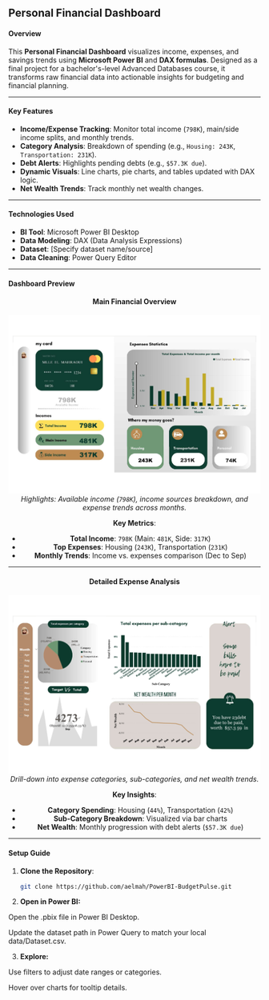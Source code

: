 ## Personal Financial Dashboard 


#### Overview
This **Personal Financial Dashboard** visualizes income, expenses, and savings trends using **Microsoft Power BI** and **DAX formulas**. Designed as a final project for a bachelor's-level Advanced Databases course, it transforms raw financial data into actionable insights for budgeting and financial planning.

---

#### Key Features
- **Income/Expense Tracking**: Monitor total income (`798K`), main/side income splits, and monthly trends.
- **Category Analysis**: Breakdown of spending (e.g., `Housing: 243K`, `Transportation: 231K`).
- **Debt Alerts**: Highlights pending debts (e.g., `$57.3K due`).
- **Dynamic Visuals**: Line charts, pie charts, and tables updated with DAX logic.
- **Net Wealth Trends**: Track monthly net wealth changes.

---

#### Technologies Used
- **BI Tool**: Microsoft Power BI Desktop
- **Data Modeling**: DAX (Data Analysis Expressions)
- **Dataset**: [Specify dataset name/source]
- **Data Cleaning**: Power Query Editor

---

#### Dashboard Preview

<div align="center">

#### Main Financial Overview
![Main Dashboard](imgs/first.jpg)  
*Highlights: Available income (`798K`), income sources breakdown, and expense trends across months.*

**Key Metrics**:
- **Total Income**: `798K` (Main: `481K`, Side: `317K`)
- **Top Expenses**: Housing (`243K`), Transportation (`231K`)
- **Monthly Trends**: Income vs. expenses comparison (Dec to Sep)

---

#### Detailed Expense Analysis
![Detailed Dashboard](imgs/second.jpg)  
*Drill-down into expense categories, sub-categories, and net wealth trends.*

**Key Insights**:
- **Category Spending**: Housing (`44%`), Transportation (`42%`)
- **Sub-Category Breakdown**: Visualized via bar charts
- **Net Wealth**: Monthly progression with debt alerts (`$57.3K due`)

</div>

---

#### Setup Guide
1. **Clone the Repository**:
   ```bash
   git clone https://github.com/aelmah/PowerBI-BudgetPulse.git


2. **Open in Power BI:**

Open the .pbix file in Power BI Desktop.

Update the dataset path in Power Query to match your local data/Dataset.csv.



3. **Explore:**

Use filters to adjust date ranges or categories.

Hover over charts for tooltip details.

